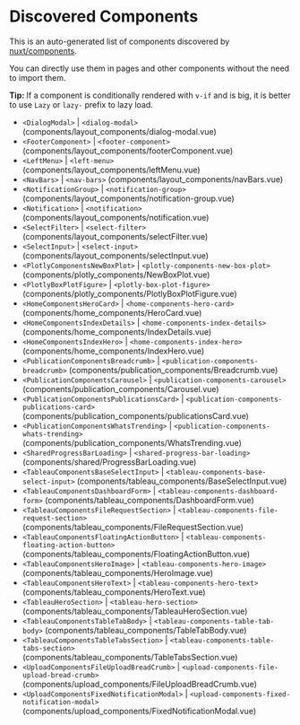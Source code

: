 # Discovered Components

This is an auto-generated list of components discovered by [nuxt/components](https://github.com/nuxt/components).

You can directly use them in pages and other components without the need to import them.

**Tip:** If a component is conditionally rendered with `v-if` and is big, it is better to use `Lazy` or `lazy-` prefix to lazy load.

- `<DialogModal>` | `<dialog-modal>` (components/layout_components/dialog-modal.vue)
- `<FooterComponent>` | `<footer-component>` (components/layout_components/footerComponent.vue)
- `<LeftMenu>` | `<left-menu>` (components/layout_components/leftMenu.vue)
- `<NavBars>` | `<nav-bars>` (components/layout_components/navBars.vue)
- `<NotificationGroup>` | `<notification-group>` (components/layout_components/notification-group.vue)
- `<Notification>` | `<notification>` (components/layout_components/notification.vue)
- `<SelectFilter>` | `<select-filter>` (components/layout_components/selectFilter.vue)
- `<SelectInput>` | `<select-input>` (components/layout_components/selectInput.vue)
- `<PlotlyComponentsNewBoxPlot>` | `<plotly-components-new-box-plot>` (components/plotly_components/NewBoxPlot.vue)
- `<PlotlyBoxPlotFigure>` | `<plotly-box-plot-figure>` (components/plotly_components/PlotlyBoxPlotFigure.vue)
- `<HomeComponentsHeroCard>` | `<home-components-hero-card>` (components/home_components/HeroCard.vue)
- `<HomeComponentsIndexDetails>` | `<home-components-index-details>` (components/home_components/IndexDetails.vue)
- `<HomeComponentsIndexHero>` | `<home-components-index-hero>` (components/home_components/IndexHero.vue)
- `<PublicationComponentsBreadcrumb>` | `<publication-components-breadcrumb>` (components/publication_components/Breadcrumb.vue)
- `<PublicationComponentsCarousel>` | `<publication-components-carousel>` (components/publication_components/Carousel.vue)
- `<PublicationComponentsPublicationsCard>` | `<publication-components-publications-card>` (components/publication_components/publicationsCard.vue)
- `<PublicationComponentsWhatsTrending>` | `<publication-components-whats-trending>` (components/publication_components/WhatsTrending.vue)
- `<SharedProgressBarLoading>` | `<shared-progress-bar-loading>` (components/shared/ProgressBarLoading.vue)
- `<TableauComponentsBaseSelectInput>` | `<tableau-components-base-select-input>` (components/tableau_components/BaseSelectInput.vue)
- `<TableauComponentsDashboardForm>` | `<tableau-components-dashboard-form>` (components/tableau_components/DashboardForm.vue)
- `<TableauComponentsFileRequestSection>` | `<tableau-components-file-request-section>` (components/tableau_components/FileRequestSection.vue)
- `<TableauComponentsFloatingActionButton>` | `<tableau-components-floating-action-button>` (components/tableau_components/FloatingActionButton.vue)
- `<TableauComponentsHeroImage>` | `<tableau-components-hero-image>` (components/tableau_components/HeroImage.vue)
- `<TableauComponentsHeroText>` | `<tableau-components-hero-text>` (components/tableau_components/HeroText.vue)
- `<TableauHeroSection>` | `<tableau-hero-section>` (components/tableau_components/TableauHeroSection.vue)
- `<TableauComponentsTableTabBody>` | `<tableau-components-table-tab-body>` (components/tableau_components/TableTabBody.vue)
- `<TableauComponentsTableTabsSection>` | `<tableau-components-table-tabs-section>` (components/tableau_components/TableTabsSection.vue)
- `<UploadComponentsFileUploadBreadCrumb>` | `<upload-components-file-upload-bread-crumb>` (components/upload_components/FileUploadBreadCrumb.vue)
- `<UploadComponentsFixedNotificationModal>` | `<upload-components-fixed-notification-modal>` (components/upload_components/FixedNotificationModal.vue)

